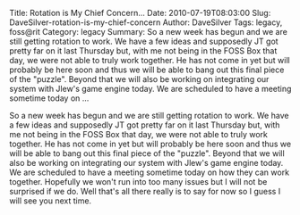 Title: Rotation is My Chief Concern...
Date: 2010-07-19T08:03:00
Slug: DaveSilver-rotation-is-my-chief-concern
Author: DaveSilver
Tags: legacy, foss@rit
Category: legacy
Summary: So a new week has begun and we are still getting rotation to work. We have a few ideas and supposedly JT got pretty far on it last Thursday but, with me not being in the FOSS Box that day, we were not able to truly work together. He has not come in yet but will probably be here soon and thus we will be able to bang out this final piece of the "puzzle". Beyond that we will also be working on integrating our system with Jlew's game engine today. We are scheduled to have a meeting sometime today on ... 

So a new week has begun and we are still getting rotation to work. We have a
few ideas and supposedly JT got pretty far on it last Thursday but, with me
not being in the FOSS Box that day, we were not able to truly work together.
He has not come in yet but will probably be here soon and thus we will be able
to bang out this final piece of the "puzzle". Beyond that we will also be
working on integrating our system with Jlew's game engine today. We are
scheduled to have a meeting sometime today on how they can work together.
Hopefully we won't run into too many issues but I will not be surprised if we
do. Well that's all there really is to say for now so I guess I will see you
next time.

